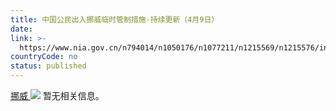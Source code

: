 ```yaml
---
title: 中国公民出入挪威临时管制措施-持续更新（4月9日）
date: 
link: >-
  https://www.nia.gov.cn/n794014/n1050176/n1077211/n1215569/n1215576/index.html
countryCode: no
status: published
---
```

[挪威 ![](../../../../../dbsource/1227208/1229561.png)](javascript:void(0))
    [](javascript:void(0))暂无相关信息。
